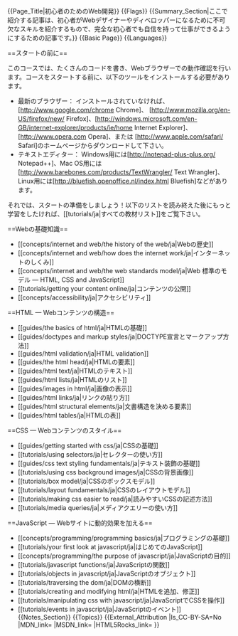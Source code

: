 {{Page_Title|初心者のためのWeb開発}}
{{Flags}}
{{Summary_Section|ここで紹介する記事は、初心者がWebデザイナーやディベロッパーになるために不可欠なスキルを紹介するもので、完全な初心者でも自信を持って仕事ができるようにするための記事です。}}
{{Basic Page}}
{{Languages}}

==スタートの前に==

このコースでは、たくさんのコードを書き、Webブラウザーでの動作確認を行います。コースをスタートする前に、以下のツールをインストールする必要があります。

* 最新のブラウザー： インストールされていなければ、[http://www.google.com/chrome Chrome]、 [http://www.mozilla.org/en-US/firefox/new/ Firefox]、[http://windows.microsoft.com/en-GB/internet-explorer/products/ie/home Internet Explorer]、[http://www.opera.com Opera]、または [http://www.apple.com/safari/ Safari]のホームページからダウンロードして下さい。
* テキストエディター： Windows用には[http://notepad-plus-plus.org/ Notepad++]、Mac OS用には[http://www.barebones.com/products/TextWrangler/ Text Wrangler]、Linux用には[http://bluefish.openoffice.nl/index.html Bluefish]などがあります。

それでは、スタートの準備をしましょう！以下のリストを読み終えた後にもっと学習をしたければ、[[tutorials/ja|すべての教材リスト]]をご覧下さい。

==Webの基礎知識==

* [[concepts/internet and web/the history of the web/ja|Webの歴史]]
* [[concepts/internet and web/how does the internet work/ja|インターネットのしくみ]]
* [[concepts/internet and web/the web standards model/ja|Web 標準のモデル — HTML, CSS and JavaScript]]
* [[tutorials/getting your content online/ja|コンテンツの公開]]
* [[concepts/accessibility/ja|アクセシビリティ]]

==HTML — Webコンテンツの構造==

* [[guides/the basics of html/ja|HTMLの基礎]]
* [[guides/doctypes and markup styles/ja|DOCTYPE宣言とマークアップ方法]]
* [[guides/html validation/ja|HTML validation]]
* [[guides/the html head/ja|HTMLの<head>要素]]
* [[guides/html text/ja|HTMLのテキスト]]
* [[guides/html lists/ja|HTMLのリスト]]
* [[guides/images in html/ja|画像の表示]]
* [[guides/html links/ja|リンクの貼り方]]
* [[guides/html structural elements/ja|文書構造を決める要素]]
* [[guides/html tables/ja|HTMLの表]]

==CSS — Webコンテンツのスタイル==

* [[guides/getting started with css/ja|CSSの基礎]]
* [[tutorials/using selectors/ja|セレクターの使い方]]
* [[guides/css text styling fundamentals/ja|テキスト装飾の基礎]]
* [[tutorials/using css background images/ja|CSSの背景画像]]
* [[tutorials/box model/ja|CSSのボックスモデル]]
* [[tutorials/layout fundamentals/ja|CSSのレイアウトモデル]]
* [[tutorials/making css easier to read/ja|読みやすいCSSの記述方法]]
* [[tutorials/media queries/ja|メディアクエリーの使い方]]

==JavaScript — Webサイトに動的効果を加える==

* [[concepts/programming/programming basics/ja|プログラミングの基礎]]
* [[tutorials/your first look at javascript/ja|はじめてのJavaScript]]
* [[concepts/programming/the purpose of javascript/ja|JavaScriptの目的]]
* [[tutorials/javascript functions/ja|JavaScriptの関数]]
* [[tutorials/objects in javascript/ja|JavaScriptのオブジェクト]]
* [[tutorials/traversing the dom/ja|DOMの横断]]
* [[tutorials/creating and modifying html/ja|HTMLを追加、修正]]
* [[tutorials/manipulating css with javascript/ja|JavaScriptでCSSを操作]]
* [[tutorials/events in javascript/ja|JavaScriptのイベント]]
{{Notes_Section}}
{{Topics}}
{{External_Attribution
|Is_CC-BY-SA=No
|MDN_link=
|MSDN_link=
|HTML5Rocks_link=
}}
